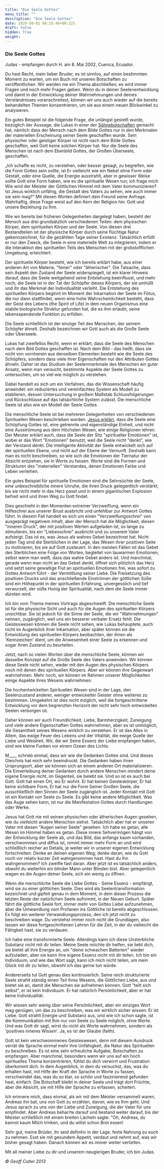 ```yaml
---
title: "Die Seele Gottes"
menu_title: ""
description: "Die Seele Gottes"
date: 2020-08-01 06:25:48+00:225
draft: False
hidden: True
weight:
---
```

### Die Seele Gottes

Judas - empfangen durch H. am 8. Mai 2002, Cuenca, Ecuador.

Du hast Recht, mein lieber Bruder, es ist sinnlos, auf einen bestimmten Moment zu warten, um ein Buch mit unseren Botschaften zu veröffentlichen. Wir werden nie ein Thema abschließen; es wird immer Fragen und noch mehr Fragen geben. Wenn du in deiner Seelenentwicklung und damit in der Entwicklung deiner Wahrnehmungen und deines Verständnisses voranschreitest, können wir uns auch wieder auf die bereits behandelten Themen konzentrieren, um sie aus einem neuen Blickwinkel zu analysieren.

Ein gutes Beispiel ist die folgende Frage, die unlängst gestellt wurde, bezüglich der Aussage, die Lukas in einer der [Sühnebotschaften](/padgett-botschaften/padgett-botschaften-in-reihenfolge-des-datums/padgett-botschaften-1916/lukas-setzt-seine-botschaft-ueber-die-wahre-erloesung-fort-teil-2-jep-lukas-4-januar-1916/) gemacht hat, nämlich dass der Mensch nach dem Bilde Gottes nur in den Merkmalen der materiellen Erscheinung seiner Seele geschaffen wurde. Sein physischer oder geistiger Körper ist nicht nach dem Bilde Gottes geschaffen, weil Gott keine solchen Körper hat. Nur die Seele des Menschen ist nach dem Ebenbild Gottes, der Großen Überseele, geschaffen.

„Ich schaffe es nicht, zu verstehen, oder besser gesagt, zu begreifen, wie die Form Gottes sein sollte, ist Er vielleicht wie ein Nebel ohne Form oder Gestalt, oder eine Quelle, die Energie ausstrahlt, aber in gewisser Weise sollte Gott eine Form haben, wie es die spirituelle Wesen tun; ich frage mich Wie wird der Meister der Göttlichen Himmel mit dem Vater kommunizieren? Ist Jesus wirklich unfähig, die Gestalt des Vaters zu sehen, wie auch immer sie sein mag?“ Mit diesen Worten definiert dein Freund seine Anfrage. Wahrhaftig, diese Frage weist auf den Kern der Religion hin: Gott und unsere Beziehung zu Ihm.

Wie wir bereits bei früheren Gelegenheiten dargelegt haben, besteht der Mensch aus drei grundsätzlich verschiedenen Teilen: dem physischen Körper, dem spirituellen Körper und der Seele. Von diesen drei Bestandteilen ist der physische Körper durch seine flüchtige Natur gekennzeichnet, für die gezählten Tage seiner Existenz. Tatsächlich erfüllt er nur den Zweck, die Seele in eine materielle Welt zu integrieren, indem er die Interaktion des spirituellen Teils des Menschen mit der grobstofflichen Umgebung, erleichtert.

Der spirituelle Körper besteht, wie ich bereits erklärt habe, aus einer anderen Art von Materie, "feiner" oder "ätherischer". Die Tatsache, dass sein Aspekt den Zustand der Seele widerspiegelt, ist ein klarer Hinweis darauf, dass die Seele weitgehend seine Entstehung beeinflusst, und mehr noch, die Seele ist in der Tat der Schöpfer dieses Körpers, der sie umhüllt und ihr das Merkmal der Individualität verleiht. Die Entstehung des spirituellen Körpers beginnt im Moment der Inkarnation der Seele im Fötus, die nur dann stattfindet, wenn eine hohe Wahrscheinlichkeit besteht, dass der Geist des Lebens (the Spirit of Life) in dem neuen Organismus eine stabile biologische Struktur gefunden hat, die es ihm erlaubt, seine lebensspendende Funktion zu erfüllen.

Die Seele schließlich ist der einzige Teil des Menschen, der seinem Schöpfer ähnelt. Deshalb bezeichnen wir Gott auch als die Große Seele oder Überseele.

Lukas hat zweifellos Recht, wenn er erklärt, dass die Seele des Menschen nach dem Bild Gottes geschaffen ist. Nach dem Bild - das heißt, dass sie nicht von vornherein aus denselben Elementen besteht wie die Seele des Schöpfers, sondern dass viele ihrer Eigenschaften nur den Attributen Gottes ähneln. Daher ist das Studium der Seelenmerkmale des Menschen ein guter Ansatz, wenn man versucht, bestimmte Aspekte der Seele Gottes zu untersuchen, um so viel wie möglich zu verstehen.

Dabei handelt es sich um ein Verfahren, das die Wissenschaft häufig anwendet: ein reduziertes und vereinfachtes System als Modell zu etablieren, dessen Untersuchung in großem Maßstab Schlussfolgerungen und Rückschlüsse auf das tatsächliche System zulässt. Die menschliche Seele ist also wie ein Modell der Seele Gottes.

Die menschliche Seele ist bei mehreren Gelegenheiten von verschiedenen Spirituellen Wesen beschrieben worden. [Jesus erklärt](/padgett-botschaften/padgett-botschaften-in-reihenfolge-des-datums/padgett-botschaften-1920-1922/die-inkarnation-der-seele-jep-jesus-15-februar-1920/), dass die Seele eine Schöpfung Gottes ist, eine getrennte und eigenständige Einheit, und nicht eine Ausströmung aus dem Höchsten Wesen, wie einige Religionen lehren. Der Meister erklärt auch, dass die Seele der Sitz "spiritueller Emotionen" ist, wobei er das Wort "Emotionen" benutzt, weil die Seele nicht "denkt", wie der Verstand denkt. Die intelligente Aktivität der Seele entwickelt sich auf der spirituellen Ebene, und nicht auf der Ebene der Vernunft. Deshalb kann man es nicht beschreiben, so wie sich die Emotionen der Tiernatur der Absicht entziehen, sie in Worte zu fassen. Worte sind die Formen und Strukturen des "materiellen" Verstandes, denen Emotionen Farbe und Leben verleihen.

Ein gutes Beispiel für spirituelle Emotionen sind die Sehnsüchte der Seele, eine unbeschreibliche innere Unruhe, die ihren Druck gelegentlich verstärkt, bis sie nicht mehr in das Herz passt und in einem gigantischen Explosion befreit wird und ihren Weg zu Gott findet.

Dies geschieht in den Momenten extremer Verzweiflung, wenn ein Hilfeschrei aus unserer Brust ausbricht und unfehlbar zur Antwort Gottes führt. In diesem Fall handelt es sich um einen "Verzweiflungsschrei" von ausgeprägt negativem Inhalt, aber der Mensch hat die Möglichkeit, diesen "inneren Druck", der mit positiven Werten aufgeladen ist, so lange zu stimulieren, bis ein "Liebesschrei" ausbricht und zu unserem Vater aufsteigt. Das ist es, was Jesus als wahres Gebet bezeichnet hat. Nicht jeden Tag sind die Sterblichen in der Lage, das Wesen ihrer positiven Seite zu motivieren, bis sie auf Gott zusteuert. In den meisten Fällen ist das Gebet des Sterblichen eine Folge von Worten, begleitet von lauwarmen Emotionen, selbst wenn man weiß, dass das wahre Gebet anders ist. Und manchmal, gerade wenn man nicht an das Gebet denkt, öffnet sich plötzlich das Herz und setzt seine gewaltige Flut an spirituellen Emotionen frei, was sofort zu Gottes Antwort führt - der Vermittlung seiner Liebe. Die Freisetzung des positiven Drucks und das anschließende Einströmen der göttlichen Süße sind ein Höhepunkt in der spirituellen Erfahrung, unvergesslich und tief verwurzelt, der süße Honig der Spiritualität, nach dem die Seele immer dürsten wird.

Ich bin vom Thema meines Vortrags abgeschweift. Die menschliche Seele ist für die physische Sicht und auch für die Augen des spirituellen Körpers unsichtbar. Sie ist jedoch für die Sinne der Seele, die wir "Wahrnehmungen" nennen, zugänglich, weil uns ein besserer verbaler Ersatz fehlt. Die Geisteswesen können die Seele nicht sehen, wie Lukas behauptete, auch nicht im Augenblick ihrer Inkarnation, aber später können sie die Entwicklung des spirituellen Körpers beobachten, der ihnen als  'Kennzeichen' dient, um die Anwesenheit einer Seele zu erkennen und sogar ihren Zustand zu beurteilen.

Jetzt, nach so vielen Worten über die menschliche Seele, können wir dasselbe Konzept auf die Große Seele des Vaters anwenden. Wir können diese Seele nicht sehen, weder mit den Augen des physischen Körpers noch mit denen des spirituellen Körpers. Aber wir können ihre Gegenwart wahrnehmen. Mehr noch, wir können im Rahmen unserer Möglichkeiten einige Aspekte ihres Wesens wahrnehmen.

Die hochentwickelten Spirituellen Wesen sind in der Lage, den Seelenzustand anderer, weniger entwickelter Geister ohne weiteres zu bestimmen. Umgekehrt ist dies nicht möglich, weil die fortgeschrittene Entwicklung vor dem begrenzten Horizont der nicht sehr hoch entwickelten Seelen verborgen ist.

Daher können wir auch Freundlichkeit, Liebe, Barmherzigkeit, Zuneigung und viele andere Eigenschaften Gottes wahrnehmen, aber es ist unmöglich, die Gesamtheit seines Wesens wirklich zu verstehen. Er ist das Alles in Allem, das ewige Feuer des Lebens und der Vitalität, die ewige Quelle der Liebe und Weisheit. Wir, die wir Seine Essenz der Liebe empfangen haben, sind wie kleine Funken vor einem Ozean des Lichts.

M____ schrieb einmal, dass wir wie die Gedanken Gottes sind. Und dieses Gleichnis hat mich sehr beeindruckt. Die Gedanken haben ihren Ursprungsort, aber sie können sich an einem anderen Ort materialisieren. Die Einverleibung deiner Gedanken durch andere Menschen mindert deine eigene Energie nicht, im Gegenteil, sie belebt sie. Und so ist es auch bei Gott. Gott hat einen Ort, wo Er wohnt. Er hat keinen Geisteskörper, Er hat keine sichtbare Form, Er hat nur die Form Seiner Großen Seele, die ausschließlich den Sinnen der Seele zugänglich ist. Jeder Kontakt mit Gott ist ein Kontakt von Seele zu Seele. Es gibt keine andere Möglichkeit. Was das Auge sehen kann, ist nur die Manifestation Gottes durch Handlungen oder Werke.

Jesus hat Gott nie mit seinen physischen oder ätherischen Augen gesehen, wie du vielleicht andere Menschen siehst. Tatsächlich aber hat er unseren Vater mit diesen "Augen seiner Seele" gesehen. Ich habe es getan, alle Wesen im Himmel haben es getan. Diese innere Sehvermögen hängt von der Entwicklung der Seele ab, und das Bild, das anfangs kaum vorhanden, verschwommen und diffus ist, nimmt immer mehr Form an und wird schließlich reicher an Details, je weiter wir in unserer eigenen Entwicklung fortschreiten. Denke an deinen eigenen Weg; denke daran, wie du Gott noch vor relativ kurzer Zeit wahrgenommen hast. Hast du Ihn wahrgenommen? Ich zweifle fast daran. Aber jetzt ist es tatsächlich anders, obwohl du weiterhin ein blinder Mann unter Blinden bist. Aber gelegentlich wagen es die Augen deiner Seele, sich ein wenig zu öffnen.

Wenn die menschliche Seele die Liebe Gottes - Seine Essenz - empfängt, wird sie zu einer göttlichen Seele. Dies wird als Seelentransformation bezeichnet und gipfelt genau in dem Moment, in dem dieser Prozess die letzten Reste der natürlichen Seele aufnimmt, in der Neuen Geburt. Später fährt die göttliche Seele fort, immer mehr von Gottes Liebe aufzunehmen, aber die Umwandlung vom Profanen ins Göttliche ist bereits abgeschlossen. Es folgt ein weiterer Verwandlungsprozess, den ich jetzt nicht zu beschreiben wage. Du verstehst immer noch nicht die Grundlagen, also lassen wir diese fortgeschrittenen Lehren für die Zeit, in der du vielleicht die Fähigkeit hast, sie zu verdauen.

Ich habe eine transformierte Seele. Allerdings kann ich diese Unsterbliche Substanz nicht mit dir teilen. Meine Seele möchte dir helfen, sie liebt dich, sie bietet all ihre Energie an, um "deine schwachen Batterien" wieder aufzuladen, aber sie kann ihre eigene Essenz nicht mit dir teilen. Ich bin ein Individuum, und wie das Wort sagt, kann ich mich nicht teilen, um mein Glück mit dir zu teilen, obwohl ich das gerne tun würde.

Andererseits tut Gott genau dies kontinuierlich. Seine reich strukturierte Seele strahlt ständig einen Teil ihres Wesens, die Göttlichen Liebe, aus und bietet sie an, damit die Menschen sie aufnehmen können. Gott "teilt sich selbst", er ist kein Individuum. Er hat natürlich Persönlichkeit, aber er hat keine Individualität.

Wir wissen sehr wenig über seine Persönlichkeit, aber ein einziges Wort mag genügen, um das zu beschreiben, was wir wirklich sicher wissen: Er ist Liebe.
Gott strahlt Energie und Substanz aus, und wie ich schon sagte, ist die Kommunikation mit Ihm nur von Seele zu Seele möglich, ohne Worte. Und was Gott dir sagt, wirst du nicht als Worte wahrnehmen, sondern als 'positives inneres Wissen'. Ja, es ist der Glaube (faith).

Gott ist kein verschwommenes Geisteswesen, denn mit diesem Ausdruck verrät die Sprache einmal mehr ihre Unfähigkeit, die Natur des Spirituellen zu beschreiben. Es ist eine sehr erfreuliche Aufgabe, Botschaften zu empfangen. Aber manchmal, besonders wenn wir uns auf ein hoch spirituelles Thema konzentrieren, fühlst du dich verwirrt und Frustration überkommt dich. In dem Augenblick, in dem du versuchst, das, was du erhalten hast, mit Hilfe der Kraft der Sprache in Worte zu fassen, verschwindet das, was du so klar, so schön und faszinierend gefunden hast, einfach. Die Botschaft bleibt in deiner Seele und trägt dort Früchte, aber die Absicht, sie mit Hilfe der Sprache zu erfassen, scheitert.

Ich erinnere mich, dass einmal, als wir mit dem Meister versammelt waren, Andreas ihn bat, uns von Gott zu erzählen, davon, wie es Ihm geht. Und Jesus sprach zu uns von der Liebe und Zuneigung, die der Vater für uns empfindet. Aber Andreas beharrte darauf und bestand weiter darauf, bis der Meister schließlich mit einem breiten Lächeln sagte: "Oh, Andreas, du kannst kaum Milch trinken, und du willst schon Brot essen!

Sehr gut, meine Brüder, ihr seid definitiv in der Lage, feste Nahrung zu euch zu nehmen. Esst sie mit gesundem Appetit, verdaut und nehmt auf, was wir bisher gesagt haben. Danach können wir es immer weiter vertiefen.

Mit all meiner Liebe zu dir und unserem neugierigen Bruder, ich bin Judas.

*© Geoff Cutler 2013*
